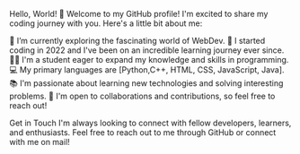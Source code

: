 Hello, World! 👋
Welcome to my GitHub profile! I'm excited to share my coding journey with you. Here's a little bit about me:

🔭 I’m currently exploring the fascinating world of WebDev.
🌱 I started coding in 2022 and I've been on an incredible learning journey ever since.
👩‍🎓 I'm a student eager to expand my knowledge and skills in programming.
💻 My primary languages are [Python,C++, HTML, CSS, JavaScript, Java].
📚 I'm passionate about learning new technologies and solving interesting problems.
🤝 I'm open to collaborations and contributions, so feel free to reach out!

Get in Touch
I'm always looking to connect with fellow developers, learners, and enthusiasts. Feel free to reach out to me through GitHub or connect with me on mail!
